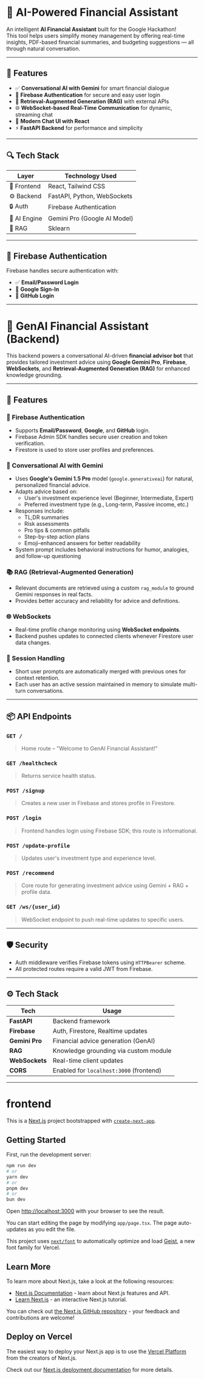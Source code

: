 # 💸 AI-Powered Financial Assistant

An intelligent **AI Financial Assistant** built for the Google Hackathon!  
This tool helps users simplify money management by offering real-time insights, PDF-based financial summaries, and budgeting suggestions — all through natural conversation.

---

## 🔧 Features

- ✅ **Conversational AI with Gemini** for smart financial dialogue  
- 🔐 **Firebase Authentication** for secure and easy user login  
- 📄 **Retrieval-Augmented Generation (RAG)** with external APIs  
- 🌐 **WebSocket-based Real-Time Communication** for dynamic, streaming chat   
- 💬 **Modern Chat UI with React**  
- ⚡ **FastAPI Backend** for performance and simplicity  
 
---

## 🔍 Tech Stack

| Layer        | Technology Used                    |
|--------------|------------------------------------|
| 💬 Frontend  | React, Tailwind CSS                |
| ⚙️ Backend   | FastAPI, Python, WebSockets        |
| 🔒 Auth      | Firebase Authentication            |
| 🧠 AI Engine | Gemini Pro (Google AI Model)       |
| 📄 RAG       | Sklearn                            |

---
## 🔐 Firebase Authentication

Firebase handles secure authentication with:

- ✅ **Email/Password Login**
- 🔗 **Google Sign-In**
- 🐙 **GitHub Login**
---

# 🧠 GenAI Financial Assistant (Backend)

This backend powers a conversational AI-driven **financial advisor bot** that provides tailored investment advice using **Google Gemini Pro**, **Firebase**, **WebSockets**, and **Retrieval-Augmented Generation (RAG)** for enhanced knowledge grounding.

---

## 🚀 Features

### 🔐 Firebase Authentication
- Supports **Email/Password**, **Google**, and **GitHub** login.
- Firebase Admin SDK handles secure user creation and token verification.
- Firestore is used to store user profiles and preferences.

### 🧠 Conversational AI with Gemini
- Uses **Google's Gemini 1.5 Pro** model (`google.generativeai`) for natural, personalized financial advice.
- Adapts advice based on:
  - User's investment experience level (Beginner, Intermediate, Expert)
  - Preferred investment type (e.g., Long-term, Passive income, etc.)
- Responses include:
  - TL;DR summaries
  - Risk assessments
  - Pro tips & common pitfalls
  - Step-by-step action plans
  - Emoji-enhanced answers for better readability
- System prompt includes behavioral instructions for humor, analogies, and follow-up questioning

### 📚 RAG (Retrieval-Augmented Generation)
- Relevant documents are retrieved using a custom `rag_module` to ground Gemini responses in real facts.
- Provides better accuracy and reliability for advice and definitions.

### 🌐 WebSockets
- Real-time profile change monitoring using **WebSocket endpoints**.
- Backend pushes updates to connected clients whenever Firestore user data changes.

### 🧩 Session Handling
- Short user prompts are automatically merged with previous ones for context retention.
- Each user has an active session maintained in memory to simulate multi-turn conversations.

---

## 📦 API Endpoints

### `GET /`
> Home route – "Welcome to GenAI Financial Assistant!"

### `GET /healthcheck`
> Returns service health status.

### `POST /signup`
> Creates a new user in Firebase and stores profile in Firestore.

### `POST /login`
> Frontend handles login using Firebase SDK; this route is informational.

### `POST /update-profile`
> Updates user's investment type and experience level.

### `POST /recommend`
> Core route for generating investment advice using Gemini + RAG + profile data.

### `GET /ws/{user_id}`
> WebSocket endpoint to push real-time updates to specific users.

---

## 🛡️ Security

- Auth middleware verifies Firebase tokens using `HTTPBearer` scheme.
- All protected routes require a valid JWT from Firebase.

---

## ⚙️ Tech Stack

| Tech         | Usage                                      |
|--------------|--------------------------------------------|
| **FastAPI**  | Backend framework                          |
| **Firebase** | Auth, Firestore, Realtime updates          |
| **Gemini Pro** | Financial advice generation (GenAI)     |
| **RAG**      | Knowledge grounding via custom module      |
| **WebSockets** | Real-time client updates                 |
| **CORS**     | Enabled for `localhost:3000` (frontend)    |

---

 # frontend
 This is a [Next.js](https://nextjs.org) project bootstrapped with [`create-next-app`](https://nextjs.org/docs/app/api-reference/cli/create-next-app).

## Getting Started

First, run the development server:

```bash
npm run dev
# or
yarn dev
# or
pnpm dev
# or
bun dev
```

Open [http://localhost:3000](http://localhost:3000) with your browser to see the result.

You can start editing the page by modifying `app/page.tsx`. The page auto-updates as you edit the file.

This project uses [`next/font`](https://nextjs.org/docs/app/building-your-application/optimizing/fonts) to automatically optimize and load [Geist](https://vercel.com/font), a new font family for Vercel.

## Learn More

To learn more about Next.js, take a look at the following resources:

- [Next.js Documentation](https://nextjs.org/docs) - learn about Next.js features and API.
- [Learn Next.js](https://nextjs.org/learn) - an interactive Next.js tutorial.

You can check out [the Next.js GitHub repository](https://github.com/vercel/next.js) - your feedback and contributions are welcome!

## Deploy on Vercel

The easiest way to deploy your Next.js app is to use the [Vercel Platform](https://vercel.com/new?utm_medium=default-template&filter=next.js&utm_source=create-next-app&utm_campaign=create-next-app-readme) from the creators of Next.js.

Check out our [Next.js deployment documentation](https://nextjs.org/docs/app/building-your-application/deploying) for more details.
